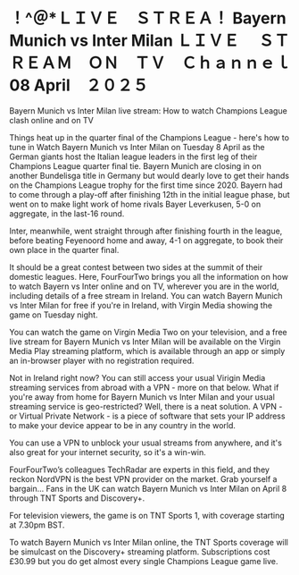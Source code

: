 # ！^＠*ＬＩＶＥ　ＳＴＲＥＡ！  Bayern Munich vs Inter Milan ＬＩＶＥ　 ＳＴＲＥＡＭ　ＯＮ　ＴＶ　Ｃｈａｎｎｅｌ　08 April　２０２５
Bayern Munich vs Inter Milan live stream: How to watch Champions League clash online and on TV


Things heat up in the quarter final of the Champions League - here's how to tune in
Watch Bayern Munich vs Inter Milan on Tuesday 8 April as the German giants host the Italian league leaders in the first leg of their Champions League quarter final tie.
Bayern Munich are closing in on another Bundelisga title in Germany but would dearly love to get their hands on the Champions League trophy for the first time since 2020. Bayern had to come through a play-off after finishing 12th in the initial league phase, but went on to make light work of home rivals Bayer Leverkusen, 5-0 on aggregate, in the last-16 round.

Inter, meanwhile, went straight through after finishing fourth in the league, before beating Feyenoord home and away, 4-1 on aggregate, to book their own place in the quarter final.

It should be a great contest between two sides at the summit of their domestic leagues. Here, FourFourTwo brings you all the information on how to watch Bayern vs Inter online and on TV, wherever you are in the world, including details of a free stream in Ireland.
You can watch Bayern Munich vs Inter Milan for free if you're in Ireland, with Virgin Media showing the game on Tuesday night.

You can watch the game on Virgin Media Two on your television, and a free live stream for Bayern Munich vs Inter Milan will be available on the Virgin Media Play streaming platform, which is available through an app or simply an in-browser player with no registration required.

Not in Ireland right now? You can still access your usual Virigin Media streaming services from abroad with a VPN - more on that below.
What if you're away from home for Bayern Munich vs Inter Milan and your usual streaming service is geo-restricted? Well, there is a neat solution. A VPN - or Virtual Private Network - is a piece of software that sets your IP address to make your device appear to be in any country in the world.

You can use a VPN to unblock your usual streams from anywhere, and it's also great for your internet security, so it's a win-win.

FourFourTwo’s colleagues TechRadar are experts in this field, and they reckon NordVPN is the best VPN provider on the market. Grab yourself a bargain...
Fans in the UK can watch Bayern Munich vs Inter Milan on April 8 through TNT Sports and Discovery+.

For television viewers, the game is on TNT Sports 1, with coverage starting at 7.30pm BST.

To watch Bayern Munich vs Inter Milan online, the TNT Sports coverage will be simulcast on the Discovery+ streaming platform. Subscriptions cost £30.99 but you do get almost every single Champions League game live.
